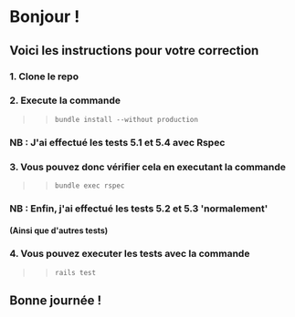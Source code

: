 # Bonjour !

## Voici les instructions pour votre correction

### 1. Clone le repo

### 2. Execute la commande

> > `bundle install --without production`

### NB : J'ai effectué les tests 5.1 et 5.4 avec Rspec

### 3. Vous pouvez donc vérifier cela en executant la commande

> > `bundle exec rspec`

### NB : Enfin, j'ai effectué les tests 5.2 et 5.3 'normalement'

#### (Ainsi que d'autres tests)

### 4. Vous pouvez executer les tests avec la commande

> > `rails test`

## Bonne journée !